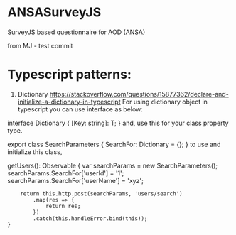 # ANSASurveyJS
SurveyJS based questionnaire for AOD (ANSA)

from MJ - test commit

# Typescript patterns:

1. Dictionary https://stackoverflow.com/questions/15877362/declare-and-initialize-a-dictionary-in-typescript
For using dictionary object in typescript you can use interface as below:

interface Dictionary<T> {
    [Key: string]: T;
}
and, use this for your class property type.

export class SearchParameters {
    SearchFor: Dictionary<string> = {};
}
to use and initialize this class,

getUsers(): Observable<any> {
        var searchParams = new SearchParameters();
        searchParams.SearchFor['userId'] = '1';
        searchParams.SearchFor['userName'] = 'xyz';

        return this.http.post(searchParams, 'users/search')
            .map(res => {
                return res;
            })
            .catch(this.handleError.bind(this));
    }
